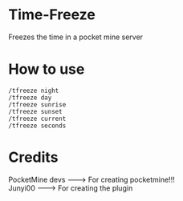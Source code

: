 Time-Freeze
===========

Freezes the time in a pocket mine server

How to use
==========

    /tfreeze night
    /tfreeze day
    /tfreeze sunrise
    /tfreeze sunset
    /tfreeze current
    /tfreeze seconds
    
Credits
=======

PocketMine devs ---> For creating pocketmine!!!        
Junyi00 ---> For creating the plugin
